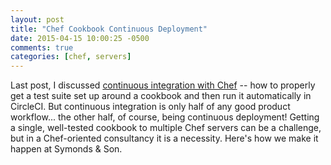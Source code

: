 ```yaml
---
layout: post
title: "Chef Cookbook Continuous Deployment"
date: 2015-04-15 10:00:25 -0500
comments: true
categories: [chef, servers]
---
```

Last post, I discussed [continuous integration with Chef](http://joshsymonds.com/blog/2015/02/04/chef-cookbook-continuous-integration/) -- how to properly get a test suite set up around a cookbook and then run it automatically in CircleCI. But continuous integration is only half of any good product workflow... the other half, of course, being continuous deployment! Getting a single, well-tested cookbook to multiple Chef servers can be a challenge, but in a Chef-oriented consultancy it is a necessity. Here's how we make it happen at Symonds &amp; Son.

<!-- more -->

